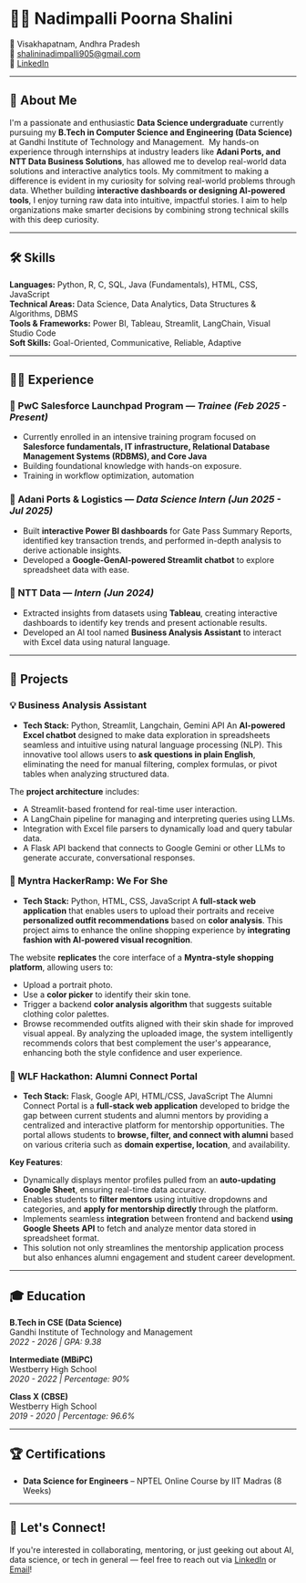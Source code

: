 # 👩‍💻 Nadimpalli Poorna Shalini

📍 Visakhapatnam, Andhra Pradesh  
📧 [shalininadimpalli905@gmail.com](mailto:shalininadimpalli905@gmail.com)  
🔗 [LinkedIn](https://www.linkedin.com/in/shalini-nadimpalli-8b1984257/)  

---

## 💼 About Me

I'm a passionate and enthusiastic **Data Science undergraduate** currently pursuing my **B.Tech in Computer Science and Engineering (Data Science)** at Gandhi Institute of Technology and Management.  My hands-on experience through internships at industry leaders like **Adani Ports, and NTT Data Business Solutions**, has allowed me to develop real-world data solutions and interactive analytics tools.
My commitment to making a difference is evident in my curiosity for solving real-world problems through data. Whether building **interactive dashboards or designing AI-powered tools**, I enjoy turning raw data into intuitive, impactful stories. I aim to help organizations make smarter decisions by combining strong technical skills with this deep curiosity.

---

## 🛠️ Skills

**Languages:** Python, R, C, SQL, Java (Fundamentals), HTML, CSS, JavaScript  
**Technical Areas:** Data Science, Data Analytics, Data Structures & Algorithms, DBMS  
**Tools & Frameworks:** Power BI, Tableau, Streamlit, LangChain, Visual Studio Code  
**Soft Skills:** Goal-Oriented, Communicative, Reliable, Adaptive  

---

## 👩‍💻 Experience

### 🔹 PwC Salesforce Launchpad Program — *Trainee (Feb 2025 - Present)*
- Currently enrolled in an intensive training program focused on **Salesforce fundamentals, IT infrastructure, Relational Database Management Systems (RDBMS), and Core Java**
- Building foundational knowledge with hands-on exposure.
- Training in workflow optimization, automation

### 🔹 Adani Ports & Logistics — *Data Science Intern (Jun 2025 - Jul 2025)*
- Built **interactive Power BI dashboards** for Gate Pass Summary Reports,  identified key transaction trends, and performed in-depth analysis to derive actionable insights.
- Developed a **Google-GenAI-powered Streamlit chatbot** to explore spreadsheet data with ease.

### 🔹 NTT Data — *Intern (Jun 2024)*
- Extracted insights from datasets using **Tableau**, creating interactive dashboards to identify key trends and present actionable results.
- Developed an AI tool named **Business Analysis Assistant** to interact with Excel data using natural language.
  
---

## 🚀 Projects

### 💡 Business Analysis Assistant
- **Tech Stack:** Python, Streamlit, Langchain, Gemini API
An **AI-powered Excel chatbot** designed to make data exploration in spreadsheets seamless and intuitive using natural language processing (NLP). This innovative tool allows users to **ask questions in plain English**, eliminating the need for manual filtering, complex formulas, or pivot tables when analyzing structured data. 

The **project architecture** includes:
- A Streamlit-based frontend for real-time user interaction.
- A LangChain pipeline for managing and interpreting queries using LLMs.
- Integration with Excel file parsers to dynamically load and query tabular data.
- A Flask API backend that connects to Google Gemini or other LLMs to generate accurate, conversational responses.

### 🎨 Myntra HackerRamp: We For She
- **Tech Stack:** Python, HTML, CSS, JavaScript
A **full-stack web application** that enables users to upload their portraits and receive **personalized outfit recommendations** based on **color analysis**. This project aims to enhance the online shopping experience by **integrating fashion with AI-powered visual recognition**.

The website **replicates** the core interface of a **Myntra-style shopping platform**, allowing users to:
- Upload a portrait photo.
- Use a **color picker** to identify their skin tone.
- Trigger a backend **color analysis algorithm** that suggests suitable clothing color palettes.
- Browse recommended outfits aligned with their skin shade for improved visual appeal.
By analyzing the uploaded image, the system intelligently recommends colors that best complement the user's appearance, enhancing both the style confidence and user experience.

### 🤝 WLF Hackathon: Alumni Connect Portal
- **Tech Stack:** Flask, Google API, HTML/CSS, JavaScript
The Alumni Connect Portal is a **full-stack web application** developed to bridge the gap between current students and alumni mentors by providing a centralized and interactive platform for mentorship opportunities. The portal allows students to **browse, filter, and connect with alumni** based on various criteria such as **domain expertise, location**, and availability.

**Key Features**:
- Dynamically displays mentor profiles pulled from an **auto-updating Google Sheet**, ensuring real-time data accuracy.
- Enables students to **filter mentors** using intuitive dropdowns and categories, and **apply for mentorship directly** through the platform.
- Implements seamless **integration** between frontend and backend **using Google Sheets API** to fetch and analyze mentor data stored in spreadsheet format.
- This solution not only streamlines the mentorship application process but also enhances alumni engagement and student career development.

---

## 🎓 Education

**B.Tech in CSE (Data Science)**  
Gandhi Institute of Technology and Management  
*2022 - 2026 | GPA: 9.38*

**Intermediate (MBiPC)**  
Westberry High School  
*2020 - 2022 | Percentage: 90%*

**Class X (CBSE)**  
Westberry High School  
*2019 - 2020 | Percentage: 96.6%*

---

## 🏆 Certifications

- **Data Science for Engineers** – NPTEL Online Course by IIT Madras (8 Weeks)

---

## 📌 Let's Connect!

If you're interested in collaborating, mentoring, or just geeking out about AI, data science, or tech in general — feel free to reach out via [LinkedIn](https://www.linkedin.com/in/shalini-nadimpalli-8b1984257/) or [Email](mailto:shalininadimpalli905@gmail.com)!

